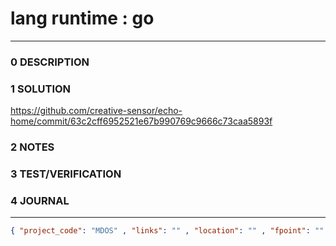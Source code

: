 # lang runtime : go
--------------------------------
### 0 DESCRIPTION


### 1 SOLUTION

https://github.com/creative-sensor/echo-home/commit/63c2cff6952521e67b990769c9666c73caa5893f

### 2 NOTES


### 3 TEST/VERIFICATION


### 4 JOURNAL



--------------------------------
```json
{ "project_code": "MDOS" , "links": "" , "location": "" , "fpoint": "" }
```

